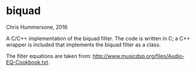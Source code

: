 # biquad
Chris Hummersone, 2016

A C/C++ implementation of the biquad filter. The code is written in C; a C++ wrapper is included that implements the biquad filter as a class.

The filter equations are taken from: http://www.musicdsp.org/files/Audio-EQ-Cookbook.txt.
